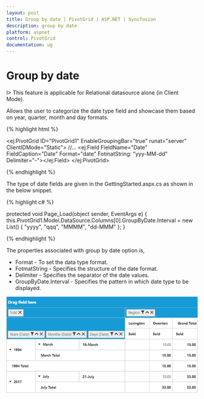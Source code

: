 ```yaml
---
layout: post
title: Group by date | PivotGrid | ASP.NET | Syncfusion
description: group by date
platform: aspnet
control: PivotGrid
documentation: ug
---
```


# Group by date

I> This feature is applicable for Relational datasource alone (in Client Mode).

Allows the user to categorize the date type field and showcase them based on year, quarter, month and day formats.  

{% highlight html %}

<ej:PivotGrid ID="PivotGrid1" EnableGroupingBar="true" runat="server" ClientIDMode="Static">
    <DataSource>
    //...
        <Columns>
            <ej:Field FieldName="Date" FieldCaption="Date" Format="date" FotmatString: "yyy-MM-dd" Delimiter="-"></ej:Field>
        </Columns>
    </DataSource>
</ej:PivotGrid>
   
{% endhighlight %}

The type of date fields are given in the GettingStarted.aspx.cs as shown in the below snippet.

{% highlight c# %}

protected void Page_Load(object sender, EventArgs e)
{    
    this.PivotGrid1.Model.DataSource.Columns[0].GroupByDate.Interval = new List<string>() { "yyyy", "qqq", "MMMM", "dd-MMM" };
}

{% endhighlight %}

The properties associated with group by date option is,

* Format - To set the data type format. 
* FotmatString - Specifies the structure of the date format.
* Delimiter - Specifies the separator of the date values.
* GroupByDate.Interval - Specifies the pattern in which date type to be displayed.

![](GroupByDate_images/group_by_date.png)

